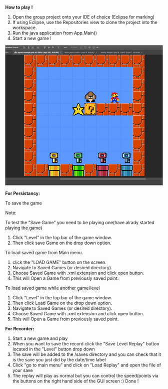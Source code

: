 **How to play !**

1. Open the group project onto your IDE of choice (Eclipse for marking)
2. If using Eclipse, use the Repositories view to clone the project into the workspace.
3. Run the java application from App.Main()
4. Start a new game !

![Screenshot](layout-example1.png)

**For Persistancy:**

To save the game

Note: 

To test the "Save Game" you need to be playing one(have alrady started playing the game)
1. Click "Level" in the top bar of the game window.
2. Then click save Game on the drop down option.

To load saved game from Main menu.
1. click the "LOAD GAME" button on the screen.
2. Navigate to Saved Games (or desired directory).
3. Choose Saved Game with .xml extension and click open button.
4. This will Open a Game from previously saved point.


To load saved game while another game/level
1. Click "Level" in the top bar of the game window.
2. Then click Load Game on the drop down option.
3. Navigate to Saved Games (or desired directory).
4. Choose Saved Game with .xml extension and click open button.
5. This will Open a Game from previously saved point.

**For Recorder:**
1. Start a new game and play
2. When you want to save the record click the "Save Level Replay" button located in the "Level" button drop down
3. The save will be added to the /saves directory and you can check that it is the save you just did by the date/time label
4. Click "go to main menu" and click on "Load Replay" and open the file of your save
5. The replay will play as normal but you can control the speed/points via the buttons on the right hand side of the GUI screen :)
Done !

